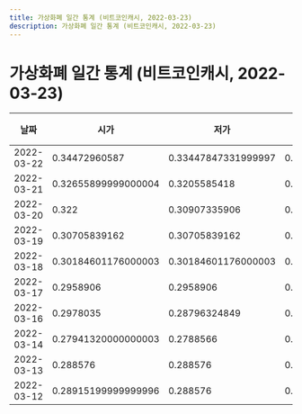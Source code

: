 ```yaml
---
title: 가상화폐 일간 통계 (비트코인캐시, 2022-03-23)
description: 가상화폐 일간 통계 (비트코인캐시, 2022-03-23)
---
```



가상화폐 일간 통계 (비트코인캐시, 2022-03-23)
===

|날짜|시가|저가|고가|종가|비고|
|--|--|--|--|--|--|
|2022-03-22|0.34472960587|0.33447847331999997|0.37133400001|0.37133400001|    |
|2022-03-21|0.32655899999000004|0.3205585418|0.34472960587|0.33428421578|    |
|2022-03-20|0.322|0.30907335906|0.34348857654|0.326161|    |
|2022-03-19|0.30705839162|0.30705839162|0.3114216|0.3114216|    |
|2022-03-18|0.30184601176000003|0.30184601176000003|0.30338948411|0.302|    |
|2022-03-17|0.2958906|0.2958906|0.29710636386|0.2966922|    |
|2022-03-16|0.2978035|0.28796324849|0.299296|0.29710636386|    |
|2022-03-14|0.27941320000000003|0.2788566|0.2798935|0.2788566|    |
|2022-03-13|0.288576|0.288576|0.288576|0.288576|    |
|2022-03-12|0.28915199999999996|0.288576|0.29203249999|0.288576|    |
